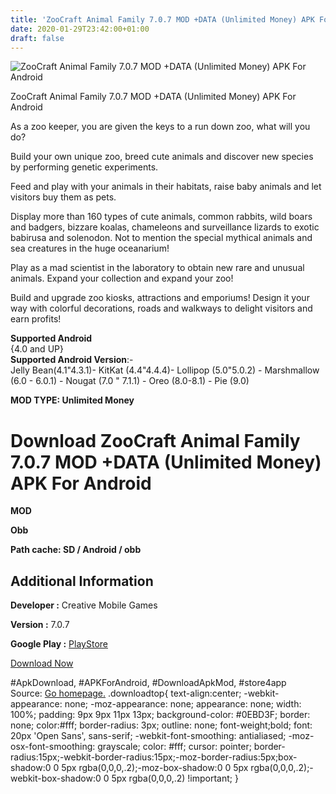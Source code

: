 ```yaml
---
title: 'ZooCraft Animal Family 7.0.7 MOD +DATA (Unlimited Money) APK For Android'
date: 2020-01-29T23:42:00+01:00
draft: false
---
```


![ZooCraft Animal Family 7.0.7 MOD +DATA (Unlimited Money) APK For Android](https://i1.wp.com/apkhome.net/wp-content/uploads/2020/01/ZooCraft-Animal-Family-7.0.7-MOD-DATA-Unlimited-Money.jpg "ZooCraft Animal Family 7.0.7 MOD +DATA (Unlimited Money) APK For Android")

  

ZooCraft Animal Family 7.0.7 MOD +DATA (Unlimited Money) APK For Android

As a zoo keeper, you are given the keys to a run down zoo, what will you do?

Build your own unique zoo, breed cute animals and discover new species by performing genetic experiments.

Feed and play with your animals in their habitats, raise baby animals and let visitors buy them as pets.

Display more than 160 types of cute animals, common rabbits, wild boars and badgers, bizzare koalas, chameleons and surveillance lizards to exotic babirusa and solenodon. Not to mention the special mythical animals and sea creatures in the huge oceanarium!

Play as a mad scientist in the laboratory to obtain new rare and unusual animals. Expand your collection and expand your zoo!

Build and upgrade zoo kiosks, attractions and emporiums! Design it your way with colorful decorations, roads and walkways to delight visitors and earn profits!

**Supported Android**  
{4.0 and UP}  
**Supported Android Version**:-  
Jelly Bean(4.1"4.3.1)- KitKat (4.4"4.4.4)- Lollipop (5.0"5.0.2) - Marshmallow (6.0 - 6.0.1) - Nougat (7.0 " 7.1.1) - Oreo (8.0-8.1) - Pie (9.0)

**MOD TYPE: Unlimited Money**

Download ZooCraft Animal Family 7.0.7 MOD +DATA (Unlimited Money) APK For Android
=================================================================================

**MOD**

**Obb**

**Path cache: SD / Android / obb**

Additional Information
----------------------

**Developer :** Creative Mobile Games

**Version :** 7.0.7

**Google Play :** [PlayStore](https://play.google.com/store/apps/details?id=com.creativemobile.zc)

  

[Download Now](https://store4app.co/post/zoocraft-animal-family-7-0-7-mod-data-unlimited-money-apk-for-android_1580325714)

  
#ApkDownload, #APKForAndroid, #DownloadApkMod, #store4app  
Source: [Go homepage.](https://store4app.co/post/zoocraft-animal-family-7-0-7-mod-data-unlimited-money-apk-for-android_1580325714) .downloadtop{ text-align:center; -webkit-appearance: none; -moz-appearance: none; appearance: none; width: 100%; padding: 9px 9px 11px 13px; background-color: #0EBD3F; border: none; color:#fff; border-radius: 3px; outline: none; font-weight;bold; font: 20px 'Open Sans', sans-serif; -webkit-font-smoothing: antialiased; -moz-osx-font-smoothing: grayscale; color: #fff; cursor: pointer; border-radius:15px;-webkit-border-radius:15px;-moz-border-radius:5px;box-shadow:0 0 5px rgba(0,0,0,.2);-moz-box-shadow:0 0 5px rgba(0,0,0,.2);-webkit-box-shadow:0 0 5px rgba(0,0,0,.2) !important; }